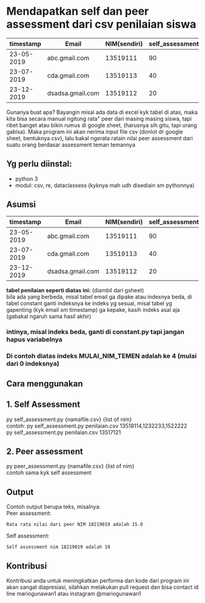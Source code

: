 # Mendapatkan self dan peer assessment dari csv penilaian siswa

| timestamp  | Email            | NIM(sendiri) | self_assessment | NIM(teman1) | assessment1 | NIM(teman2) | assessment2 | ... |
| ---------- | ---------------- | ------------ | --------------- | ----------- | ----------- | ----------- | ----------- | --- |
| 23-05-2019 | abc.gmail.com    | 13519111     | 90              | 13519223    | 25          | ...         | ...         | ... |
| 23-07-2019 | cda.gmail.com    | 13519113     | 40              | 13519221    | 55          | ...         | ...         | ... |
| 23-12-2019 | dsadsa.gmail.com | 13519112     | 20              | 13519222    | 35          | ...         | ...         | ... |

Gunanya buat apa? Bayangin misal ada data di excel kyk tabel di atas, maka kita
bisa secara manual ngitung rata" peer dari masing masing siswa, tapi ribet
banget atau bikin rumus di google sheet, (harusnya sih gitu, tapi urang gabisa).
Maka program ini akan nerima input file csv (donlot dr google sheet, bentuknya
csv), lalu bakal ngerata ratain nilai peer assessment dari suatu orang berdasar
assessment teman temannya

## Yg perlu diinstal:

- python 3
- modul: csv, re, dataclassess (kyknya mah udh disediain sm pythonnya)

## Asumsi

| timestamp  | Email            | NIM(sendiri) | self_assessment | NIM(teman1) | assessment1 | ... |
| ---------- | ---------------- | ------------ | --------------- | ----------- | ----------- | --- |
| 23-05-2019 | abc.gmail.com    | 13519111     | 90              | 13519223    | 25          | ... |
| 23-07-2019 | cda.gmail.com    | 13519113     | 40              | 13519221    | 55          | ... |
| 23-12-2019 | dsadsa.gmail.com | 13519112     | 20              | 13519222    | 35          | ... |

**tabel penilaian seperti diatas ini:** (diambil dari gsheet)<br/> bila ada yang
berbeda, misal tabel email ga dipake atau indexnya beda, di tabel constant ganti
indeksnya ke indeks yg sesuai, misal tabel yg gapenting (kyk email sm timestamp)
ga kepake, kasih indeks asal aja (gabakal ngaruh sama hasil akhir)

### intinya, misal indeks beda, ganti di constant.py tapi jangan hapus variabelnya

### Di contoh diatas indeks MULAI_NIM_TEMEN adalah ke 4 (mulai dari 0 indeksnya)

## Cara menggunakan

## 1. Self Assessment

py self_assessment.py {namafile.csv} {list of nim}<br/> contoh: py
self_assessment.py penilaian.csv 13518114,1232233,1522222<br/> py
self_assessment.py penilaian.csv 13517121<br/>

## 2. Peer assessment

py peer_assessment.py {namafile.csv} {list of nim}<br/> contoh sama kyk self
assessment

## Output

Contoh output berupa teks, misalnya:<br/> Peer assessment: <br>

```
Rata rata nilai dari peer NIM 18219019 adalah 15.0
```

Self assessment: <br>

```
Self assessment nim 18219019 adalah 19
```

## Kontribusi

Kontribusi anda untuk meningkatkan performa dan kode dari program ini akan
sangat diapresiasi, silahkan melakukan pull request dan bisa contact id line
mariogunawan1 atau instagram @mariogunawan1
